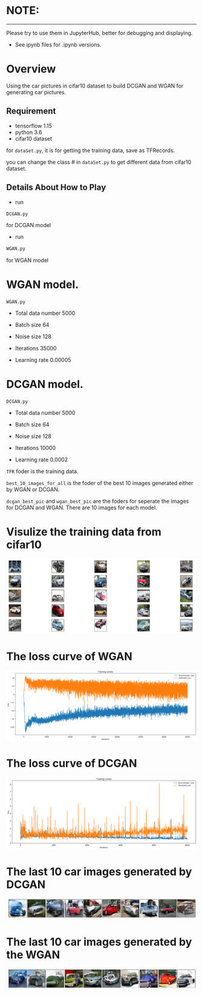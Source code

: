 # NOTE:
---
Please try to use them in JupyterHub, better for debugging and displaying.
* See ipynb files for .ipynb versions.

# Overview

Using the car pictures in cifar10 dataset to build DCGAN and WGAN for generating car pictures.

[//]: # (Image References)

[image1]: ./pictures/carcifardata.png

[image2]: ./pictures/loss_wgan.png

[image3]: ./pictures/loss_dcgan.png

[image4]: ./pictures/dcgan_last.png

[image5]: ./pictures/wgan_last.png

## Requirement

* tensorflow 1.15
* python 3.6 
* cifar10 dataset

for `dataSet.py`, it is for getting the training data, save as TFRecords.

you can change the class # in `dataSet.py` to get different data from cifar10 dataset.

## Details About How to Play

* run

```sh
DCGAN.py
```
for DCGAN model


* run

```sh
WGAN.py
```
for WGAN model

# WGAN model.

`WGAN.py`

* Total data number 	5000

* Batch size	64

* Noise size	128

* Iterations	35000

* Learning rate	0.00005



# DCGAN model.

`DCGAN.py`

* Total data number 	5000

* Batch size	64

* Noise size	128

* Iterations	10000

* Learning rate	0.0002

 `TFR` foder is the training data.

`best_10_images_for_all` is the foder of the best 10 images generated either by WGAN or DCGAN.

`dcgan_best_pic` and `wgan_best_pic` are the foders for seperate the images for DCGAN and WGAN. There are 10 images for each model.

# Visulize the training data from cifar10

![alt text][image1]

# The loss curve of WGAN

![alt text][image2]

# The loss curve of DCGAN 

![alt text][image3]

# The last 10 car images generated by DCGAN

![alt text][image4]

# The last 10 car images generated by the WGAN

![alt text][image5]

